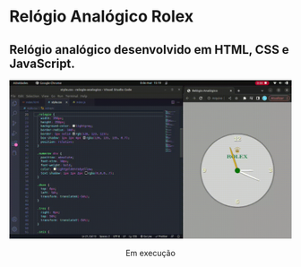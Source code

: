 # Relógio Analógico Rolex
## Relógio analógico desenvolvido em HTML, CSS e JavaScript.

<div align="center">

![gif](https://github.com/thayg0r/relogio-analogico/blob/main/relogio.gif)

<div/>

<div align="center">

Em execução

<div/>
